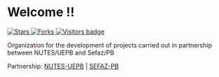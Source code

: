 # Welcome !!
<p align="left">
  <a href="https://github.com/smtc-sefaz-pb/.github/stargazers">
    <img src="https://img.shields.io/github/stars/smtc-sefaz-pb?style=social" alt="Stars"/>
  </a>
  <a href="https://github.com/smtc-sefaz-pb/.github/network/members">
    <img src="https://img.shields.io/github/forks/smtc-sefaz-pb/.github?style=social" alt="Forks"/>
  </a> 
  <a href="https://badges.pufler.dev">
      <img src="https://badges.pufler.dev/visits/smtc-sefaz-pb/.github?style=social" alt="Visitors badge" />
  </a>
</p>

<p>
  Organization for the development of projects carried out in partnership between NUTES/UEPB and Sefaz/PB
</p>

<p> Partnership: <a href="http://nutes.uepb.edu.br/">NUTES-UEPB</a> | <a href="https://www.sefaz.pb.gov.br/">SEFAZ-PB</a></p>
